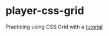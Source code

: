 # player-css-grid

Practicing using CSS Grid with a [tutorial](https://medium.com/flexbox-and-grids/how-to-efficiently-master-the-css-grid-in-a-jiffy-585d0c213577)

